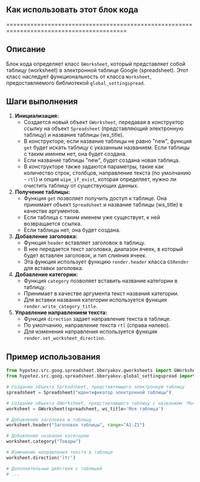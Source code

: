 ## Как использовать этот блок кода
=========================================================================================

Описание
-------------------------
Блок кода определяет класс `GWorksheet`, который представляет собой таблицу (worksheet) в электронной таблице Google (spreadsheet). Этот класс наследует функциональность от класса `Worksheet`, предоставляемого библиотекой `global_settingspread`. 

Шаги выполнения
-------------------------
1. **Инициализация:**
    - Создается новый объект `GWorksheet`, передавая в конструктор ссылку на объект `Spreadsheet` (представляющий электронную таблицу) и название таблицы (ws_title). 
    - В конструкторе, если название таблицы не равно "new", функция `get` будет искать таблицу с указанным названием. Если таблицы с таким именем нет, она будет создана.
    - Если название таблицы "new", будет создана новая таблица.
    -  В конструкторе также задаются параметры, такие как количество строк, столбцов, направление текста (по умолчанию - `rtl`) и опция `wipe_if_exist`, которая определяет, нужно ли очистить таблицу от существующих данных.
2. **Получение таблицы:**
    - Функция `get` позволяет получить доступ к таблице. Она принимает объект `Spreadsheet` и название таблицы (ws_title) в качестве аргументов. 
    - Если таблица с таким именем уже существует, к ней возвращается ссылка. 
    - Если таблицы нет, она будет создана.
3. **Добавление заголовка:**
    - Функция `header`  вставляет заголовок в таблицу. 
    - В нее передается текст заголовка, диапазон ячеек, в который будет вставлен заголовок, и тип слияния ячеек. 
    - Эта функция использует функцию `render.header` класса `GSRender` для вставки заголовка.
4. **Добавление категории:**
    - Функция `category` позволяет вставить название категории в таблицу. 
    - Принимает в качестве аргумента текст названия категории.
    - Для вставки названия категории используется функция `render.write_category_title`.
5. **Управление направлением текста:**
    - Функция `direction` задает направление текста в таблице. 
    - По умолчанию, направление текста `rtl` (справа налево).
    - Для изменения направления используется функция `render.set_worksheet_direction`.

Пример использования
-------------------------

```python
from hypotez.src.goog.spreadsheet.bberyakov.gworksheets import GWorksheet
from hypotez.src.goog.spreadsheet.bberyakov.global_settingspread import Spreadsheet

# Создание объекта Spreadsheet, представляющего электронную таблицу
spreadsheet = Spreadsheet("идентификатор электронной таблицы")

# Создание объекта GWorksheet, представляющего таблицу с названием 'Моя таблица'
worksheet = GWorksheet(spreadsheet, ws_title='Моя таблица')

# Добавление заголовка в таблицу
worksheet.header("Заголовок таблицы", range="A1:Z1")

# Добавление названия категории
worksheet.category("Товары")

# Изменение направления текста в таблице
worksheet.direction('ltr') 

# Дополнительные действия с таблицей
# ... 
```